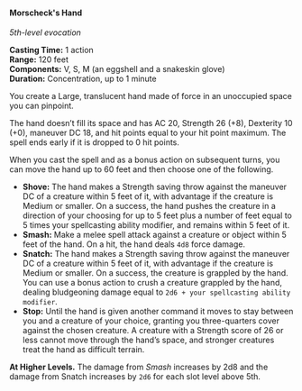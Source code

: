 #### Morscheck's Hand
<!-- previously "Arcane Hand" -->
<!-- TODO Check and tag this spell -->
<!-- markdownlint-disable-next-line no-emphasis-as-heading -->
_5th-level evocation_

**Casting Time:** 1 action \
**Range:** 120 feet \
**Components:** V, S, M (an eggshell and a snakeskin glove) \
**Duration:** Concentration, up to 1 minute

You create a Large, translucent hand made of force in an unoccupied space you can pinpoint.

The hand doesn’t fill its space and has AC 20, Strength 26 (+8), Dexterity 10 (+0), maneuver DC 18, and hit points equal to your hit point maximum.
The spell ends early if it is dropped to 0 hit points.

When you cast the spell and as a bonus action on subsequent turns, you can move the hand up to 60 feet and then choose one of the following.

- **Shove:**
  The hand makes a Strength saving throw against the maneuver DC of a creature within 5 feet of it, with advantage if the creature is Medium or smaller.
  On a success, the hand pushes the creature in a direction of your choosing for up to 5 feet plus a number of feet equal to 5 times your spellcasting ability modifier, and remains within 5 feet of it.
- **Smash:**
  Make a melee spell attack against a creature or object within 5 feet of the hand.
  On a hit, the hand deals `4d8` force damage.
- **Snatch:**
  The hand makes a Strength saving throw against the maneuver DC of a creature within 5 feet of it, with advantage if the creature is Medium or smaller.
  On a success, the creature is grappled by the hand.
  You can use a bonus action to crush a creature grappled by the hand, dealing bludgeoning damage equal to `2d6 + your spellcasting ability modifier`.
- **Stop:**
  Until the hand is given another command it moves to stay between you and a creature of your choice, granting you three-quarters cover against the chosen creature.
  A creature with a Strength score of 26 or less cannot move through the hand’s space, and stronger creatures treat the hand as difficult terrain.

**At Higher Levels.**
The damage from _Smash_ increases by 2d8 and the damage from Snatch increases by `2d6` for each slot level above 5th.
